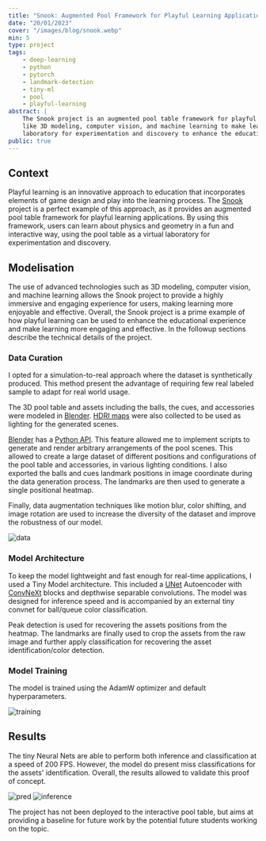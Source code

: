```yaml
---
title: "Snook: Augmented Pool Framework for Playful Learning Applications"
date: "20/01/2023"
cover: "/images/blog/snook.webp"
min: 5
type: project
tags:
    - deep-learning
    - python
    - pytorch
    - landmark-detection
    - tiny-ml
    - pool
    - playful-learning
abstract: |
    The Snook project is an augmented pool table framework for playful learning that incorporates game design and advanced technologies
    like 3D modeling, computer vision, and machine learning to make learning physics and geometry fun and interactive. It uses a virtual
    laboratory for experimentation and discovery to enhance the educational experience and make learning more engaging and effective.
public: true
---
```


## Context

Playful learning is an innovative approach to education that incorporates elements of game design and play into the learning
process. The [Snook](https://dvic.devinci.fr/projects/educationnal-billard) project is a perfect example of this approach, as
it provides an augmented pool table framework for playful learning applications. By using this framework, users can learn about
physics and geometry in a fun and interactive way, using the pool table as a virtual laboratory for experimentation and discovery.

## Modelisation

The use of advanced technologies such as 3D modeling, computer vision, and machine learning allows the Snook project to provide
a highly immersive and engaging experience for users, making learning more enjoyable and effective. Overall, the Snook project
is a prime example of how playful learning can be used to enhance the educational experience and make learning more engaging
and effective. In the followup sections describe the technical details of the project.

### Data Curation

I opted for a simulation-to-real approach where the dataset is synthetically produced. This method present the advantage of requiring
few real labeled sample to adapt for real world usage.

The 3D pool table and assets including the balls, the cues, and accessories were modeled in [Blender](https://www.blender.org/).
[HDRI maps](https://hdri-haven.com/) were also collected to be used as lighting for the generated scenes.

[Blender](https://www.blender.org/) has a [Python API](https://docs.blender.org/api/current/index.html). This feature allowed me
to implement scripts to generate and render arbitrary arrangements of the pool scenes. This allowed to create a large dataset of
different positions and configurations of the pool table and accessories, in various lighting conditions. I also exported the balls
and cues landmark positions in image coordinate during the data generation process. The landmarks are then used to generate a
single positional heatmap.

Finally, data augmentation techniques like motion blur, color shifting, and image rotation are used to increase the diversity
of the dataset and improve the robustness of our model.

![data](/images/blog/snook_data.webp)

### Model Architecture

To keep the model lightweight and fast enough for real-time applications, I used a Tiny Model architecture. This included
a [UNet](https://arxiv.org/abs/1505.04597) Autoencoder with [ConvNeXt](https://arxiv.org/abs/2201.03545) blocks and depthwise
separable convolutions. The model was designed for inference speed and is accompanied by an external tiny convnet for ball/queue
color classification.

Peak detection is used for recovering the assets positions from the heatmap. The landmarks are finally used to crop the assets
from the raw image and further apply classification for recovering the asset identification/color detection.

### Model Training

The model is trained using the AdamW optimizer and default hyperparameters.

![training](/images/blog/snook_training.webp)

## Results

The tiny Neural Nets are able to perform both inference and classification at a speed of 200 FPS. However, the model do
present miss classifications for the assets' identification. Overall, the results allowed to validate this proof of concept.

![pred](/images/blog/snook_pred.webp)
![inference](/images/blog/snook_inference.webp)

The project has not been deployed to the interactive pool table, but aims at providing a baseline for future work by the
potential future students working on the topic.